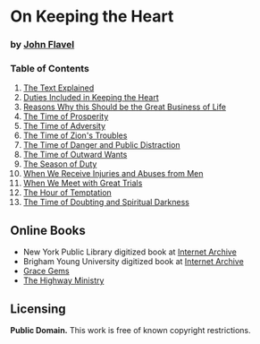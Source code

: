 # On Keeping the Heart

### by [John Flavel](https://en.wikipedia.org/wiki/John_Flavel)

### Table of Contents

1. [The Text Explained](https://github.com/AgapePress/keeping-the-heart/blob/master/eng-text/chapter_01.md)
2. [Duties Included in Keeping the Heart](https://github.com/AgapePress/keeping-the-heart/blob/master/eng-text/chapter_02.md)
3. [Reasons Why this Should be the Great Business of Life](https://github.com/AgapePress/keeping-the-heart/blob/master/eng-text/chapter_03.md)
4. [The Time of Prosperity](https://github.com/AgapePress/keeping-the-heart/blob/master/eng-text/chapter_04.md)
5. [The Time of Adversity](https://github.com/AgapePress/keeping-the-heart/blob/master/eng-text/chapter_05.md)
6. [The Time of Zion's Troubles](https://github.com/AgapePress/keeping-the-heart/blob/master/eng-text/chapter_06.md)
7. [The Time of Danger and Public Distraction](https://github.com/AgapePress/keeping-the-heart/blob/master/eng-text/chapter_07.md)
8. [The Time of Outward Wants](https://github.com/AgapePress/keeping-the-heart/blob/master/eng-text/chapter_08.md)
9. [The Season of Duty](https://github.com/AgapePress/keeping-the-heart/blob/master/eng-text/chapter_09.md)
10. [When We Receive Injuries and Abuses from Men](https://github.com/AgapePress/keeping-the-heart/blob/master/eng-text/chapter_10.md)
11. [When We Meet with Great Trials](https://github.com/AgapePress/keeping-the-heart/blob/master/eng-text/chapter_11.md)
12. [The Hour of Temptation](https://github.com/AgapePress/keeping-the-heart/blob/master/eng-text/chapter_12.md)
13. [The Time of Doubting and Spiritual Darkness](https://github.com/AgapePress/keeping-the-heart/blob/master/eng-text/chapter_13.md)

## Online Books

* New York Public Library digitized book at [Internet Archive](https://archive.org/details/treatiseonkeepin00flav)
* Brigham Young University digitized book at [Internet Archive](https://archive.org/details/treatiseonkeepin1840flav)
* [Grace Gems](http://gracegems.org/27/keeping_the_heart.htm)
* [The Highway Ministry](http://www.the-highway.com/heart_TOC.html)

## Licensing

**Public Domain.** This work is free of known copyright restrictions.
